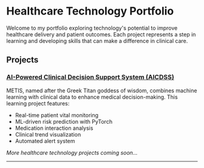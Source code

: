 # Healthcare Technology Portfolio

Welcome to my portfolio exploring technology's potential to improve healthcare delivery and patient outcomes. Each project represents a step in learning and developing skills that can make a difference in clinical care.

## Projects

### [AI-Powered Clinical Decision Support System (AICDSS)](https://github.com/acrana/Metis-Techo/tree/main/AICDSS)

METIS, named after the Greek Titan goddess of wisdom, combines machine learning with clinical data to enhance medical decision-making. This learning project features:
- Real-time patient vital monitoring
- ML-driven risk prediction with PyTorch
- Medication interaction analysis
- Clinical trend visualization
- Automated alert system

*More healthcare technology projects coming soon...*

---
